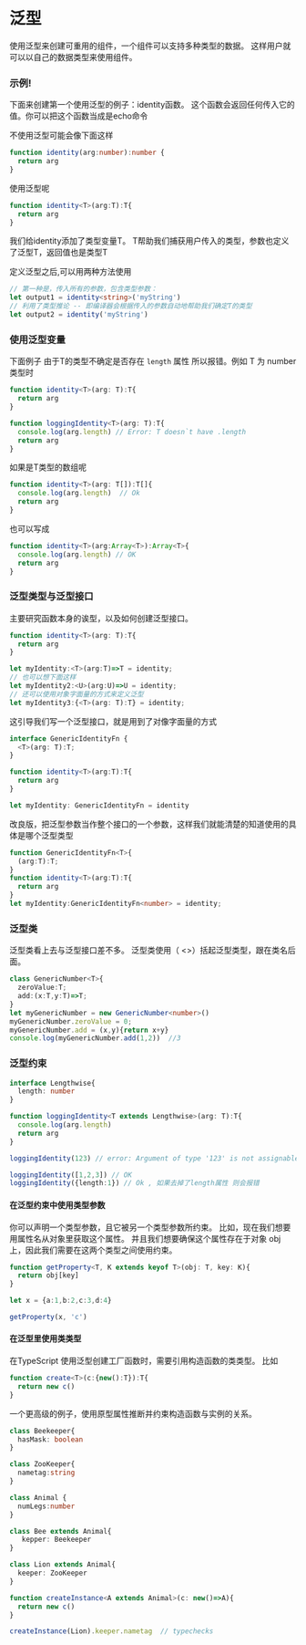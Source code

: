 # 泛型

使用泛型来创建可重用的组件，一个组件可以支持多种类型的数据。 这样用户就可以以自己的数据类型来使用组件。

### 示例!
下面来创建第一个使用泛型的例子：identity函数。 这个函数会返回任何传入它的值。你可以把这个函数当成是echo命令

不使用泛型可能会像下面这样
``` ts
function identity(arg:number):number {
  return arg
}
```
使用泛型呢
``` ts
function identity<T>(arg:T):T{
  return arg
}
```
我们给identity添加了类型变量T。 T帮助我们捕获用户传入的类型，参数也定义了泛型T，返回值也是类型T

定义泛型之后,可以用两种方法使用

```ts
// 第一种是，传入所有的参数，包含类型参数：
let output1 = identity<string>('myString')
// 利用了类型推论 -- 即编译器会根据传入的参数自动地帮助我们确定T的类型
let output2 = identity('myString')
```

### 使用泛型变量
下面例子 由于T的类型不确定是否存在 `length` 属性 所以报错。例如 T 为 number类型时

``` ts
function identity<T>(arg: T):T{
  return arg
}

function loggingIdentity<T>(arg: T):T{
  console.log(arg.length) // Error: T doesn`t have .length
  return arg
}
```

如果是T类型的数组呢

``` ts
function identity<T>(arg: T[]):T[]{
  console.log(arg.length)  // Ok
  return arg
}
```
也可以写成
``` ts 
function identity<T>(arg:Array<T>):Array<T>{
  console.log(arg.length) // OK
  return arg
}

```

### 泛型类型与泛型接口

主要研究函数本身的诶型，以及如何创建泛型接口。
``` ts
function identity<T>(arg: T):T{
  return arg
}

let myIdentity:<T>(arg:T)=>T = identity;
// 也可以想下面这样
let myIdentity2:<U>(arg:U)=>U = identity;
// 还可以使用对象字面量的方式来定义泛型
let myIdentity3:{<T>(arg: T):T} = identity;

```

这引导我们写一个泛型接口，就是用到了对像字面量的方式

``` ts 
interface GenericIdentityFn {
  <T>(arg: T):T;
}

function identity<T>(arg:T):T{
  return arg
}

let myIdentity: GenericIdentityFn = identity
```

改良版，把泛型参数当作整个接口的一个参数，这样我们就能清楚的知道使用的具体是哪个泛型类型

``` ts 
function GenericIdentityFn<T>{
  (arg:T):T;
}
function identity<T>(arg:T):T{
  return arg
}
let myIdentity:GenericIdentityFn<number> = identity;
```
### 泛型类
泛型类看上去与泛型接口差不多。 泛型类使用（ <>）括起泛型类型，跟在类名后面。

``` ts 
class GenericNumber<T>{
  zeroValue:T;
  add:(x:T,y:T)=>T;
}
let myGenericNumber = new GenericNumber<number>()
myGenericNumber.zeroValue = 0;
myGenericNumber.add = (x,y){return x+y}
console.log(myGenericNumber.add(1,2))  //3
```

### 泛型约束

``` ts
interface Lengthwise{
  length: number
}

function loggingIdentity<T extends Lengthwise>(arg: T):T{
  console.log(arg.length)
  return arg
}

loggingIdentity(123) // error: Argument of type '123' is not assignable to parameter of type 'Lengthwise'.

loggingIdentity([1,2,3]) // OK
loggingIdentity({length:1}) // Ok , 如果去掉了length属性 则会报错
```

#### 在泛型约束中使用类型参数

你可以声明一个类型参数，且它被另一个类型参数所约束。 比如，现在我们想要用属性名从对象里获取这个属性。 并且我们想要确保这个属性存在于对象 obj上，因此我们需要在这两个类型之间使用约束。

``` ts 
function getProperty<T, K extends keyof T>(obj: T, key: K){
  return obj[key]
}

let x = {a:1,b:2,c:3,d:4}

getProperty(x, 'c')
```

#### 在泛型里使用类类型

在TypeScript 使用泛型创建工厂函数时，需要引用构造函数的类类型。 比如
``` ts
function create<T>(c:{new():T}):T{
  return new c()
}
```

一个更高级的例子，使用原型属性推断并约束构造函数与实例的关系。
``` ts 
class Beekeeper{ 
  hasMask: boolean
}

class ZooKeeper{
  nametag:string
}

class Animal {
  numLegs:number
}

class Bee extends Animal{
   kepper: Beekeeper
}

class Lion extends Animal{
  keeper: ZooKeeper
}

function createInstance<A extends Animal>(c: new()=>A){
  return new c()
}

createInstance(Lion).keeper.nametag  // typechecks

```
